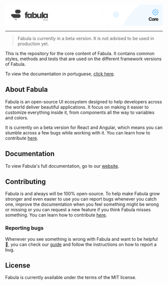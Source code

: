 <a href="https://www.fabulaui.com" target="_blank">
    <img alt="Fabula Core" src="https://github.com/fabula-ui/core/blob/master/.github/assets/fabula-github-core.svg">
</a>

---

> Fabula is currently in a beta version. It is not advised to be used in production yet.

This is the repository for the core content of Fabula. It contains common styles, methods and tests that are used on the different framework versions of Fabula.

To view the documentation in portuguese, [click here](https://github.com/fabula-ui/core/blob/master/.github/docs/pt/README.md).

## About Fabula

Fabula is an open-source UI ecosystem designed to help developers across the world deliver beautiful applications. It focus on making it easier to customize everything inside it, from components all the way to variables and colors.

It is currently on a beta version for React and Angular, which means you can stumble across a few bugs while working with it. You can learn how to contribute [here](https://github.com/fabula-ui/core/blob/master/.github/docs/en/contributing.md).

## Documentation

To view Fabula's full documentation, go to our [website](https://www.fabulaui.com/docs).

## Contributing

Fabula is and always will be 100% open-source. To help make Fabula grow stronger and even easier to use you can report bugs whenever you catch one, improve the documentation when you feel something might be wrong or missing or you can request a new feature if you think Fabula misses something. You can learn how to contribute [here](https://github.com/fabula-ui/core/blob/master/.github/docs/en/contributing.md).

### Reporting bugs

Whenever you see something is wrong with Fabula and want to be helpful 💙, you can check our [guide](https://github.com/fabula-ui/react/blob/master/.github/reporting-bugs.md) and follow the instructions on how to report a bug.

## License

Fabula is currently available under the terms of the MIT license.